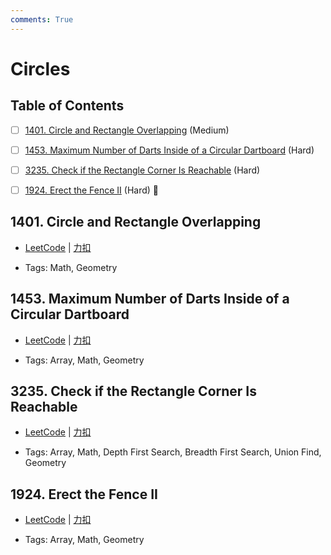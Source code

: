 ```yaml
---
comments: True
---
```


# Circles

## Table of Contents

- [ ] [1401. Circle and Rectangle Overlapping](#1401-circle-and-rectangle-overlapping) (Medium)
- [ ] [1453. Maximum Number of Darts Inside of a Circular Dartboard](#1453-maximum-number-of-darts-inside-of-a-circular-dartboard) (Hard)
- [ ] [3235. Check if the Rectangle Corner Is Reachable](#3235-check-if-the-rectangle-corner-is-reachable) (Hard)
- [ ] [1924. Erect the Fence II](#1924-erect-the-fence-ii) (Hard) 👑


## 1401. Circle and Rectangle Overlapping

-    [LeetCode](https://leetcode.com/problems/circle-and-rectangle-overlapping/) | [力扣](https://leetcode.cn/problems/circle-and-rectangle-overlapping/)

-   Tags: Math, Geometry



## 1453. Maximum Number of Darts Inside of a Circular Dartboard

-    [LeetCode](https://leetcode.com/problems/maximum-number-of-darts-inside-of-a-circular-dartboard/) | [力扣](https://leetcode.cn/problems/maximum-number-of-darts-inside-of-a-circular-dartboard/)

-   Tags: Array, Math, Geometry



## 3235. Check if the Rectangle Corner Is Reachable

-    [LeetCode](https://leetcode.com/problems/check-if-the-rectangle-corner-is-reachable/) | [力扣](https://leetcode.cn/problems/check-if-the-rectangle-corner-is-reachable/)

-   Tags: Array, Math, Depth First Search, Breadth First Search, Union Find, Geometry



## 1924. Erect the Fence II

-    [LeetCode](https://leetcode.com/problems/erect-the-fence-ii/) | [力扣](https://leetcode.cn/problems/erect-the-fence-ii/)

-   Tags: Array, Math, Geometry



